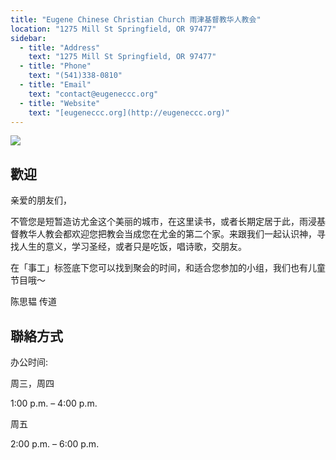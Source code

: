 ```yaml
---
title: "Eugene Chinese Christian Church 雨津基督教华人教会"
location: "1275 Mill St Springfield, OR 97477"
sidebar:
  - title: "Address"
    text: "1275 Mill St Springfield, OR 97477"
  - title: "Phone"
    text: "(541)338-0810"
  - title: "Email"
    text: "contact@eugeneccc.org"
  - title: "Website"
    text: "[eugeneccc.org](http://eugeneccc.org)"
---
```


![](https://res.cloudinary.com/dhngj18do/image/upload/f_auto,q_auto/v1/images/communities/eugene-church)

## 歡迎

亲爱的朋友们，

不管您是短暂造访尤金这个美丽的城市，在这里读书，或者长期定居于此，雨浸基督教华人教会都欢迎您把教会当成您在尤金的第二个家。来跟我们一起认识神，寻找人生的意义，学习圣经，或者只是吃饭，唱诗歌，交朋友。

在「事工」标签底下您可以找到聚会的时间，和适合您参加的小组，我们也有儿童节目哦～

陈思韫 传道

## 聯絡方式

办公时间:

周三，周四

1:00 p.m. – 4:00 p.m.

周五

2:00 p.m. – 6:00 p.m.
